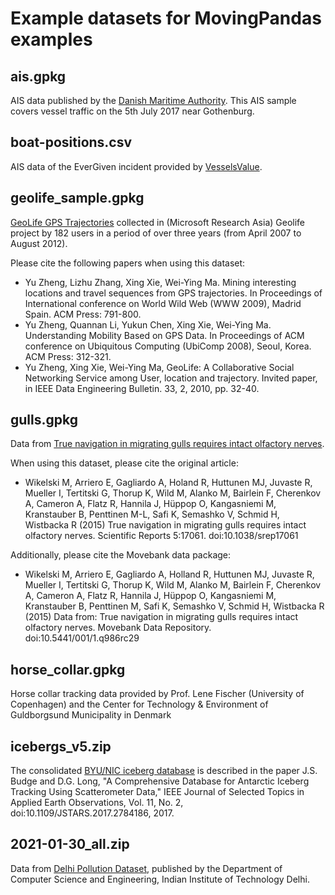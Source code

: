 # Example datasets for MovingPandas examples

## ais.gpkg

AIS data published by the [Danish Maritime Authority](https://dma.dk/safety-at-sea/navigational-information/ais-data). This AIS sample covers vessel traffic on the 5th July 2017 near Gothenburg.

## boat-positions.csv

AIS data of the EverGiven incident provided by [VesselsValue](https://www.vesselsvalue.com).

## geolife_sample.gpkg

[GeoLife GPS Trajectories](https://www.microsoft.com/en-us/download/details.aspx?id=52367) collected in (Microsoft Research Asia) Geolife project by 182 users in a period of over three years (from April 2007 to August 2012). 

Please cite the following papers when using this dataset: 

* Yu Zheng, Lizhu Zhang, Xing Xie, Wei-Ying Ma. Mining interesting locations and travel sequences from GPS trajectories. In Proceedings of International conference on World Wild Web (WWW 2009), Madrid Spain. ACM Press: 791-800. 
* Yu Zheng, Quannan Li, Yukun Chen, Xing Xie, Wei-Ying Ma. Understanding Mobility Based on GPS Data. In Proceedings of ACM conference on Ubiquitous Computing (UbiComp 2008), Seoul, Korea. ACM Press: 312-321. 
* Yu Zheng, Xing Xie, Wei-Ying Ma, GeoLife: A Collaborative Social Networking Service among User, location and trajectory. Invited paper, in IEEE Data Engineering Bulletin. 33, 2, 2010, pp. 32-40.

## gulls.gpkg

Data from [True navigation in migrating gulls requires intact olfactory nerves](https://www.datarepository.movebank.org/handle/10255/move.494).

When using this dataset, please cite the original article:

* Wikelski M, Arriero E, Gagliardo A, Holand R, Huttunen MJ, Juvaste R, Mueller I, Tertitski G, Thorup K, Wild M, Alanko M, Bairlein F, Cherenkov A, Cameron A, Flatz R, Hannila J, Hüppop O, Kangasniemi M, Kranstauber B, Penttinen M-L, Safi K, Semashko V, Schmid H, Wistbacka R (2015) True navigation in migrating gulls requires intact olfactory nerves. Scientific Reports 5:17061. doi:10.1038/srep17061

Additionally, please cite the Movebank data package: 

* Wikelski M, Arriero E, Gagliardo A, Holland R, Huttunen MJ, Juvaste R, Mueller I, Tertitski G, Thorup K, Wild M, Alanko M, Bairlein F, Cherenkov A, Cameron A, Flatz R, Hannila J, Hüppop O, Kangasniemi M, Kranstauber B, Penttinen M, Safi K, Semashko V, Schmid H, Wistbacka R (2015) Data from: True navigation in migrating gulls requires intact olfactory nerves. Movebank Data Repository. doi:10.5441/001/1.q986rc29 

## horse_collar.gpkg

Horse collar tracking data provided by Prof. Lene Fischer (University of Copenhagen) and the Center for Technology & Environment of Guldborgsund Municipality in Denmark 

## icebergs_v5.zip

The consolidated [BYU/NIC iceberg database](https://www.scp.byu.edu/data/iceberg/) is described in the paper J.S. Budge and D.G. Long, "A Comprehensive Database for Antarctic Iceberg Tracking Using Scatterometer Data," IEEE Journal of Selected Topics in Applied Earth Observations, Vol. 11, No. 2, doi:10.1109/JSTARS.2017.2784186, 2017.

## 2021-01-30_all.zip

Data from [Delhi Pollution Dataset](http://cse.iitd.ac.in/pollutiondata/delhi), published by the Department of Computer Science and Engineering, Indian Institute of Technology Delhi.
